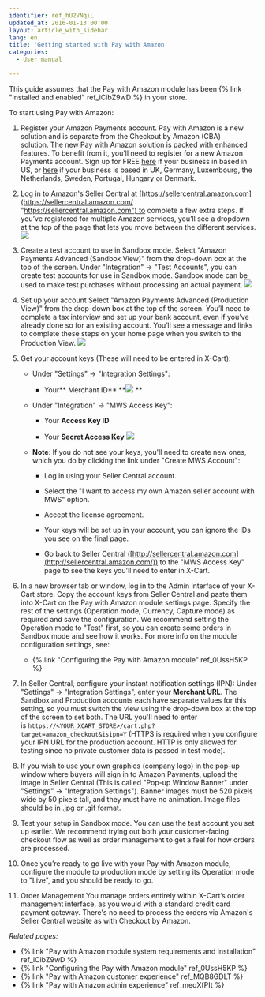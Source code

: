 ```yaml
---
identifier: ref_hU2VNqiL
updated_at: 2016-01-13 00:00
layout: article_with_sidebar
lang: en
title: 'Getting started with Pay with Amazon'
categories:
  - User manual

---
```



This guide assumes that the Pay with Amazon module has been {% link "installed and enabled" ref_iCibZ9wD %} in your store.

To start using Pay with Amazon:

1.  Register your Amazon Payments account. Pay with Amazon is a new solution and is separate from the Checkout by Amazon (CBA) solution. The new Pay with Amazon solution is packed with enhanced features. To benefit from it, you’ll need to register for a new Amazon Payments account. Sign up for FREE [here](https://sellercentral.amazon.com/hz/me/sp/signup?solutionProviderOptions=mws-acc%3B&marketplaceId=AGWSWK15IEJJ7&solutionProviderToken=AAAAAQAAAAEAAAAQfpVQU5xLh2akayccfpDvHQAAAHBxwuqxsJNuB0RIC7O5G8WhzHOcCVrQdj2jj2lI0XFV7ANl7TAgQVke%2BEj%2Fp4yOoi7YI2r0BGAwgwx5tnxTD2K1K25xgDeKuwXrD79YFecvGLGlAAN%2FpYwMOuoL%2BiyD1926Yc27EmAFLxYJfWlnYwmS&solutionProviderId=A1PQFSSKP8TT2U) if your business in based in US, or [here](https://payments.amazon.co.uk/preregistration/lpa?LD=SPUKAP_EX_XCart16) if your business is based in UK, Germany, Luxembourg, the Netherlands, Sweden, Portugal, Hungary or Denmark.

2.  Log in to Amazon's Seller Central at [https://sellercentral.amazon.com](https://sellercentral.amazon.com/ "https://sellercentral.amazon.com") to complete a few extra steps. If you’ve registered for multiple Amazon services, you’ll see a dropdown at the top of the page that lets you move between the different services.
    ![]({{site.baseurl}}/attachments/7504636/7602352.png)
3.  Create a test account to use in Sandbox mode.
    Select "Amazon Payments Advanced (Sandbox View)" from the drop-down box at the top of the screen. Under "Integration" -> "Test Accounts", you can create test accounts for use in Sandbox mode. Sandbox mode can be used to make test purchases without processing an actual payment.
    ![]({{site.baseurl}}/attachments/7504636/7602353.png)

4.  Set up your account
    Select "Amazon Payments Advanced (Production View)" from the drop-down box at the top of the screen. You’ll need to complete a tax interview and set up your bank account, even if you’ve already done so for an existing account. You’ll see a message and links to complete these steps on your home page when you switch to the Production View.
    ![]({{site.baseurl}}/attachments/7504636/7602354.png)

5.  Get your account keys (These will need to be entered in X-Cart):

    *   Under "Settings" -> "Integration Settings":

        *   Your** Merchant ID**
            **![]({{site.baseurl}}/attachments/7504636/7602356.png)
            **
    *   Under "Integration" -> "MWS Access Key":

        *   Your **Access Key ID**

        *   Your **Secret Access Key**
            ![]({{site.baseurl}}/attachments/7504636/7602357.png)

    *   **Note**: If you do not see your keys, you'll need to create new ones, which you do by clicking the link under "Create MWS Account":
        *   Log in using your Seller Central account.

        *   Select the "I want to access my own Amazon seller account with MWS" option.

        *   Accept the license agreement.

        *   Your keys will be set up in your account, you can ignore the IDs you see on the final page.

        *   Go back to Seller Central ([http://sellercentral.amazon.com](http://sellercentral.amazon.com/)) to the "MWS Access Key" page to see the keys you'll need to enter in X-Cart.

6.  In a new browser tab or window, log in to the Admin interface of your X-Cart store. Copy the account keys from Seller Central and paste them into X-Cart on the Pay with Amazon module settings page. Specify the rest of the settings (Operation mode, Currency, Capture mode) as required and save the configuration. We recommend setting the Operation mode to "Test" first, so you can create some orders in Sandbox mode and see how it works. For more info on the module configuration settings, see:

    *   {% link "Configuring the Pay with Amazon module" ref_0UssH5KP %}

7.  In Seller Central, configure your instant notification settings (IPN):
    Under "Settings" -> "Integration Settings", enter your **Merchant URL**. The Sandbox and Production accounts each have separate values for this setting, so you must switch the view using the drop-down box at the top of the screen to set both. The URL you'll need to enter is `httрs://<YOUR_XCART_STORE>/cart.php?target=amazon_checkout&isipn=Y` (HTTPS is required when you configure your IPN URL for the production account. HTTP is only allowed for testing since no private customer data is passed in test mode). 

8.  If you wish to use your own graphics (company logo) in the pop-up window where buyers will sign in to Amazon Payments, upload the image in Seller Central (This is called "Pop-up Window Banner" under "Settings" -> "Integration Settings"). Banner images must be 520 pixels wide by 50 pixels tall, and they must have no animation. Image files should be in .jpg or .gif format.

9.  Test your setup in Sandbox mode. You can use the test account you set up earlier. We recommend trying out both your customer-facing checkout flow as well as order management to get a feel for how orders are processed.

10.  Once you’re ready to go live with your Pay with Amazon module, configure the module to production mode by setting its Operation mode to "Live", and you should be ready to go.

11.  Order Management
    You manage orders entirely within X-Cart’s order management interface, as you would with a standard credit card payment gateway. There's no need to process the orders via Amazon's Seller Central website as with Checkout by Amazon.

_Related pages:_

*   {% link "Pay with Amazon module system requirements and installation" ref_iCibZ9wD %}
*   {% link "Configuring the Pay with Amazon module" ref_0UssH5KP %}
*   {% link "Pay with Amazon customer experience" ref_MQB8GDLT %}
*   {% link "Pay with Amazon admin experience" ref_meqXfPIt %}
